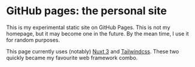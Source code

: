 # GitHub pages: the personal site

This is my experimental static site on GitHub Pages. This is not my homepage, but it may become one in the future. By the mean time, I use it for random purposes.

This page currently uses (notably) [Nuxt 3](https://nuxt.com/) and [Tailwindcss](https://tailwindcss.com/). These two quickly became my favourite web framework combo.